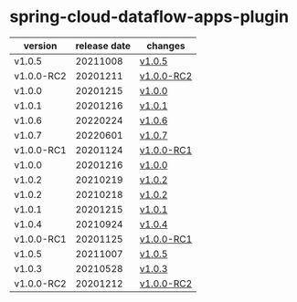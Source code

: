 # spring-cloud-dataflow-apps-plugin	


|version|release date|changes|
|---|---|---|
|v1.0.5|20211008|[v1.0.5](./v1.0.5-20211008.md)|
|v1.0.0-RC2|20201211|[v1.0.0-RC2](./v1.0.0-RC2-20201211.md)|
|v1.0.0|20201215|[v1.0.0](./v1.0.0-20201215.md)|
|v1.0.1|20201216|[v1.0.1](./v1.0.1-20201216.md)|
|v1.0.6|20220224|[v1.0.6](./v1.0.6-20220224.md)|
|v1.0.7|20220601|[v1.0.7](./v1.0.7-20220601.md)|
|v1.0.0-RC1|20201124|[v1.0.0-RC1](./v1.0.0-RC1-20201124.md)|
|v1.0.0|20201216|[v1.0.0](./v1.0.0-20201216.md)|
|v1.0.2|20210219|[v1.0.2](./v1.0.2-20210219.md)|
|v1.0.2|20210218|[v1.0.2](./v1.0.2-20210218.md)|
|v1.0.1|20201215|[v1.0.1](./v1.0.1-20201215.md)|
|v1.0.4|20210924|[v1.0.4](./v1.0.4-20210924.md)|
|v1.0.0-RC1|20201125|[v1.0.0-RC1](./v1.0.0-RC1-20201125.md)|
|v1.0.5|20211007|[v1.0.5](./v1.0.5-20211007.md)|
|v1.0.3|20210528|[v1.0.3](./v1.0.3-20210528.md)|
|v1.0.0-RC2|20201212|[v1.0.0-RC2](./v1.0.0-RC2-20201212.md)|
